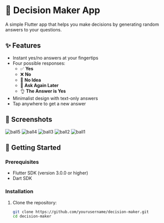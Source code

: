 # 🎯 Decision Maker App

A simple Flutter app that helps you make decisions by generating random answers to your questions.

## ✨ Features
- Instant yes/no answers at your fingertips
- Four possible responses:
  - ✅ **Yes** 
  - ❌ **No** 
  - 🤷 **No Idea**
  - 🔄 **Ask Again Later**
  - 👌 **The Answer is Yes**
- Minimalist design with text-only answers
- Tap anywhere to get a new answer

## 📸 Screenshots
![ball5](https://github.com/user-attachments/assets/f181c1ba-3ba4-407e-9f6f-7854fcb6376e)
![ball4](https://github.com/user-attachments/assets/d5fc00db-f59f-4ff7-b41b-2669a24b4f89)
![ball3](https://github.com/user-attachments/assets/bb76f477-513c-4a9e-b3ec-b9c7aef47862)
![ball2](https://github.com/user-attachments/assets/61dcbeeb-1b14-42a5-a98e-1ef13bf115b4)
![ball1](https://github.com/user-attachments/assets/e0342058-e6dc-4a25-95de-53f534b3a1be)


## 🚀 Getting Started

### Prerequisites
- Flutter SDK (version 3.0.0 or higher)
- Dart SDK

### Installation
1. Clone the repository:
   ```bash
   git clone https://github.com/yourusername/decision-maker.git
   cd decision-maker
